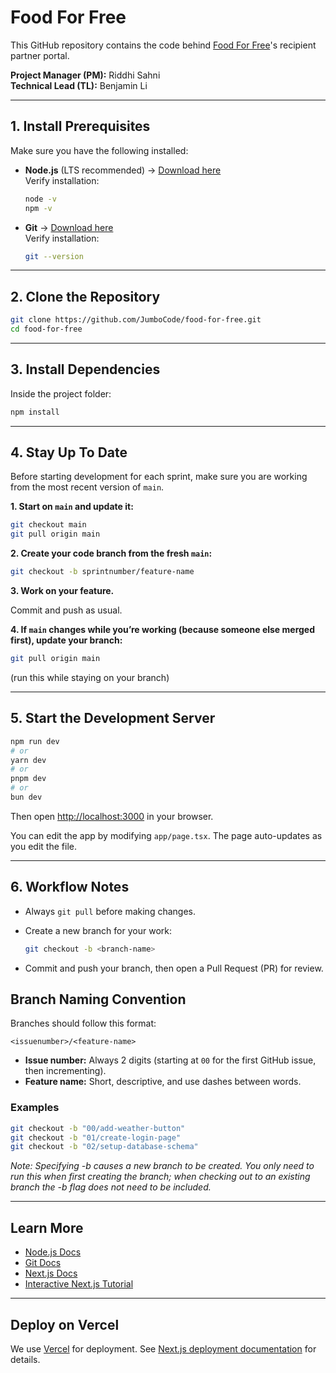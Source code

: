 # Food For Free

This GitHub repository contains the code behind [Food For Free](https://foodforfree.org/)'s recipient partner portal.

**Project Manager (PM):** Riddhi Sahni  
**Technical Lead (TL):** Benjamin Li

---

## 1. Install Prerequisites

Make sure you have the following installed:

* **Node.js** (LTS recommended) → [Download here](https://nodejs.org/en/download)  
  Verify installation:

  ```bash
  node -v
  npm -v
  ```
* **Git** → [Download here](https://git-scm.com/downloads)  
  Verify installation:

  ```bash
  git --version
  ```

---

## 2. Clone the Repository

```bash
git clone https://github.com/JumboCode/food-for-free.git
cd food-for-free
```

---

## 3. Install Dependencies

Inside the project folder:

```bash
npm install
```

---

## 4. Stay Up To Date

Before starting development for each sprint, make sure you are working from the most recent version of `main`.

**1. Start on `main` and update it:**
```bash
git checkout main
git pull origin main
```

**2. Create your code branch from the fresh `main`:**
```bash
git checkout -b sprintnumber/feature-name
```

**3. Work on your feature.**  

Commit and push as usual.

**4. If `main` changes while you’re working (because someone else merged first), update your branch:**
```bash
git pull origin main
```
(run this while staying on your branch)

---

## 5. Start the Development Server

```bash
npm run dev
# or
yarn dev
# or
pnpm dev
# or
bun dev
```

Then open [http://localhost:3000](http://localhost:3000) in your browser.

You can edit the app by modifying `app/page.tsx`. The page auto-updates as you edit the file.

---

## 6. Workflow Notes

* Always `git pull` before making changes.
* Create a new branch for your work:

  ```bash
  git checkout -b <branch-name>
  ```
* Commit and push your branch, then open a Pull Request (PR) for review.

## Branch Naming Convention

Branches should follow this format:

`<issuenumber>/<feature-name>`

- **Issue number:** Always 2 digits (starting at `00` for the first GitHub issue, then incrementing).
- **Feature name:** Short, descriptive, and use dashes between words.

### Examples
```bash
git checkout -b "00/add-weather-button"
git checkout -b "01/create-login-page"
git checkout -b "02/setup-database-schema"
```
*Note: Specifying -b causes a new branch to be created. You only need to run this when first creating the branch; when checking out to an existing branch the -b flag does not need to be included.*

---

## Learn More

* [Node.js Docs](https://nodejs.org/docs)
* [Git Docs](https://git-scm.com/doc)
* [Next.js Docs](https://nextjs.org/docs)
* [Interactive Next.js Tutorial](https://nextjs.org/learn)

---

## Deploy on Vercel

We use [Vercel](https://vercel.com/new?utm_medium=default-template&filter=next.js&utm_source=create-next-app&utm_campaign=create-next-app-readme) for deployment.
See [Next.js deployment documentation](https://nextjs.org/docs/app/building-your-application/deploying) for details.
